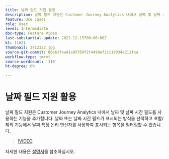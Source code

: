 ```yaml
---
title: 날짜 필드 지원 활용
description: 날짜 필드 지원은 Customer Journey Analytics 내에서 날짜 및 날짜 시간 필드를 사용하는 기능을 추가합니다. 날짜 또는 날짜 시간 필드가 표시되는 방식을 선택하고 포함/제외 기능에서 날짜 특정 논리 연산자를 사용하여 표시되는 항목을 필터링할 수 있습니다.
feature: Use Cases
role: User
level: Intermediate
doc-type: Feature Video
last-substantial-update: 2022-12-15T00:00:00Z
kt: 11621
thumbnail: 3412322.jpg
source-git-commit: 06eb1fea41a95769f2f4499ef2c11e834e211faa
workflow-type: tm+mt
source-wordcount: '116'
ht-degree: 6%

---
```



# 날짜 필드 지원 활용

날짜 필드 지원은 Customer Journey Analytics 내에서 날짜 및 날짜 시간 필드를 사용하는 기능을 추가합니다. 날짜 또는 날짜 시간 필드가 표시되는 방식을 선택하고 포함/제외 기능에서 날짜 특정 논리 연산자를 사용하여 표시되는 항목을 필터링할 수 있습니다.

>[!VIDEO](https://video.tv.adobe.com/v/3412322/?quality=12&learn=on)

자세한 내용은 [설명서](https://experienceleague.adobe.com/docs/analytics-platform/using/cja-usecases/data-views/data-views-usecases.html?lang=en#date)를 참조하십시오.
